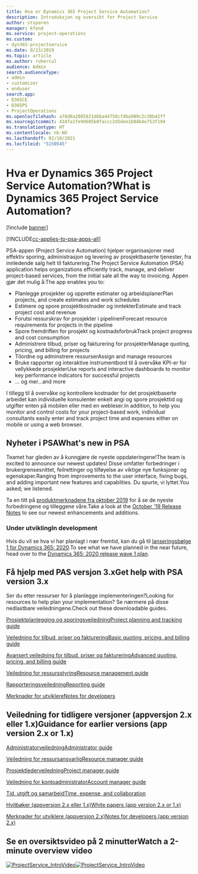 ```yaml
---
title: Hva er Dynamics 365 Project Service Automation?
description: Introduksjon og oversikt for Project Service
author: stsporen
manager: kfend
ms.service: project-operations
ms.custom:
- dyn365-projectservice
ms.date: 9/23/2019
ms.topic: article
ms.author: ruhercul
audience: Admin
search.audienceType:
- admin
- customizer
- enduser
search.app:
- D365CE
- D365PS
- ProjectOperations
ms.openlocfilehash: a78d8a2085821d6ba44750cfdba909c2c38b42ff
ms.sourcegitcommit: 418fa1fe9d605b8faccc2d5dee1b04b4e753f194
ms.translationtype: HT
ms.contentlocale: nb-NO
ms.lasthandoff: 02/10/2021
ms.locfileid: "5150545"
---
```

# <a name="what-is-dynamics-365-project-service-automation"></a><span data-ttu-id="6d41a-103">Hva er Dynamics 365 Project Service Automation?</span><span class="sxs-lookup"><span data-stu-id="6d41a-103">What is Dynamics 365 Project Service Automation?</span></span>

[!include [banner](../includes/psa-now-project-operations.md)]

[!INCLUDE[cc-applies-to-psa-apps-all](../includes/cc-applies-to-psa-apps-all.md)]

<span data-ttu-id="6d41a-104">PSA-appen (Project Service Automation) hjelper organisasjoner med effektiv sporing, administrasjon og levering av prosjektbaserte tjenester, fra innledende salg helt til fakturering.</span><span class="sxs-lookup"><span data-stu-id="6d41a-104">The Project Service Automation (PSA) application helps organizations efficiently track, manage, and deliver project-based services, from the initial sale all the way to invoicing.</span></span> <span data-ttu-id="6d41a-105">Appen gjør det mulig å:</span><span class="sxs-lookup"><span data-stu-id="6d41a-105">The app enables you to:</span></span>

- <span data-ttu-id="6d41a-106">Planlegge prosjekter og opprette estimater og arbeidsplaner</span><span class="sxs-lookup"><span data-stu-id="6d41a-106">Plan projects, and create estimates and work schedules</span></span>
- <span data-ttu-id="6d41a-107">Estimere og spore prosjektkostnader og inntekter</span><span class="sxs-lookup"><span data-stu-id="6d41a-107">Estimate and track project cost and revenue</span></span>
- <span data-ttu-id="6d41a-108">Forutsi ressurskrav for prosjekter i pipelinen</span><span class="sxs-lookup"><span data-stu-id="6d41a-108">Forecast resource requirements for projects in the pipeline</span></span>
- <span data-ttu-id="6d41a-109">Spore fremdriften for prosjekt og kostnadsforbruk</span><span class="sxs-lookup"><span data-stu-id="6d41a-109">Track project progress and cost consumption</span></span>
- <span data-ttu-id="6d41a-110">Administrere tilbud, priser og fakturering for prosjekter</span><span class="sxs-lookup"><span data-stu-id="6d41a-110">Manage quoting, pricing, and billing for projects</span></span>
- <span data-ttu-id="6d41a-111">Tilordne og adminstrere ressurser</span><span class="sxs-lookup"><span data-stu-id="6d41a-111">Assign and manage resources</span></span>
- <span data-ttu-id="6d41a-112">Bruke rapporter og interaktive instrumentbord til å overvåke KPI-er for vellykkede prosjekter</span><span class="sxs-lookup"><span data-stu-id="6d41a-112">Use reports and interactive dashboards to monitor key performance indicators for successful projects</span></span>
- <span data-ttu-id="6d41a-113">... og mer</span><span class="sxs-lookup"><span data-stu-id="6d41a-113">...and more</span></span>

<span data-ttu-id="6d41a-114">I tillegg til å overvåke og kontrollere kostnader for det prosjektbaserte arbeidet kan individuelle konsulenter enkelt angi og spore prosjekttid og utgifter enten på mobilen eller med en webleser.</span><span class="sxs-lookup"><span data-stu-id="6d41a-114">In addition, to help you monitor and control costs for your project-based work, individual consultants easily enter and track project time and expenses either on mobile or using a web browser.</span></span>

## <a name="whats-new-in-psa"></a><span data-ttu-id="6d41a-115">Nyheter i PSA</span><span class="sxs-lookup"><span data-stu-id="6d41a-115">What's new in PSA</span></span>
<span data-ttu-id="6d41a-116">Teamet har gleden av å kunngjøre de nyeste oppdateringene!</span><span class="sxs-lookup"><span data-stu-id="6d41a-116">The team is excited to announce our newest updates!</span></span> <span data-ttu-id="6d41a-117">Disse omfatter forbedringer i brukergrensesnittet, feilrettinger og tilføyelse av viktige nye funksjoner og egenskaper.</span><span class="sxs-lookup"><span data-stu-id="6d41a-117">Ranging from improvements to the user interface, fixing bugs, and adding important new features and capabilties.</span></span> <span data-ttu-id="6d41a-118">Du spurte, vi lyttet.</span><span class="sxs-lookup"><span data-stu-id="6d41a-118">You asked; we listened.</span></span>

<span data-ttu-id="6d41a-119">Ta en titt på [produktmerknadene fra oktober 2019](https://docs.microsoft.com/dynamics365-release-plan/2019wave2/index) for å se de nyeste forbedringene og tilleggene våre.</span><span class="sxs-lookup"><span data-stu-id="6d41a-119">Take a look at the [October '19 Release Notes](https://docs.microsoft.com/dynamics365-release-plan/2019wave2/index) to see our newest enhancements and additions.</span></span>

### <a name="in-development"></a><span data-ttu-id="6d41a-120">Under utvikling</span><span class="sxs-lookup"><span data-stu-id="6d41a-120">In development</span></span>
<span data-ttu-id="6d41a-121">Hvis du vil se hva vi har planlagt i nær fremtid, kan du gå til [lanseringsbølge 1 for Dynamics 365: 2020](https://docs.microsoft.com/dynamics365-release-plan/2020wave1/index).</span><span class="sxs-lookup"><span data-stu-id="6d41a-121">To see what we have planned in the near future, head over to the [Dynamics 365: 2020 release wave 1 plan](https://docs.microsoft.com/dynamics365-release-plan/2020wave1/index).</span></span>

## <a name="get-help-with-psa-version-3x"></a><span data-ttu-id="6d41a-122">Få hjelp med PAS versjon 3.x</span><span class="sxs-lookup"><span data-stu-id="6d41a-122">Get help with PSA version 3.x</span></span>
<span data-ttu-id="6d41a-123">Ser du etter ressurser for å planlegge implementeringen?</span><span class="sxs-lookup"><span data-stu-id="6d41a-123">Looking for resources to help plan your implementation?</span></span> <span data-ttu-id="6d41a-124">Se nærmere på disse nedlastbare veiledningene.</span><span class="sxs-lookup"><span data-stu-id="6d41a-124">Check out these downloadable guides.</span></span>

 [<span data-ttu-id="6d41a-125">Prosjektplanlegging og sporingsveiledning</span><span class="sxs-lookup"><span data-stu-id="6d41a-125">Project planning and tracking guide</span></span>](../psa/implementation-guides/project-planning-tracking.md)

 [<span data-ttu-id="6d41a-126">Veiledning for tilbud, priser og fakturering</span><span class="sxs-lookup"><span data-stu-id="6d41a-126">Basic quoting, pricing, and billing guide</span></span>](../psa/implementation-guides/begin-quoting-pricing-billing.md)

 [<span data-ttu-id="6d41a-127">Avansert veiledning for tilbud, priser og fakturering</span><span class="sxs-lookup"><span data-stu-id="6d41a-127">Advanced quoting, pricing, and billing guide</span></span>](../psa/implementation-guides/adv-quoting-pricing-billing.md)

 [<span data-ttu-id="6d41a-128">Veiledning for ressursstyring</span><span class="sxs-lookup"><span data-stu-id="6d41a-128">Resource management guide</span></span>](../psa/implementation-guides/resource-management-guide.md)

 [<span data-ttu-id="6d41a-129">Rapporteringsveiledning</span><span class="sxs-lookup"><span data-stu-id="6d41a-129">Reporting guide</span></span>](../psa/implementation-guides/reporting-guide.md)

 [<span data-ttu-id="6d41a-130">Merknader for utviklere</span><span class="sxs-lookup"><span data-stu-id="6d41a-130">Notes for developers</span></span>](../psa/developer-guides/overview-dev-notes-v3.x.md)

## <a name="guidance-for-earlier-versions-app-version-2x-or-1x"></a><span data-ttu-id="6d41a-131">Veiledning for tidligere versjoner (appversjon 2.x eller 1.x)</span><span class="sxs-lookup"><span data-stu-id="6d41a-131">Guidance for earlier versions (app version 2.x or 1.x)</span></span>
 [<span data-ttu-id="6d41a-132">Administratorveiledning</span><span class="sxs-lookup"><span data-stu-id="6d41a-132">Administrator guide</span></span>](../psa/admin-guide.md)

 [<span data-ttu-id="6d41a-133">Veiledning for ressursansvarlig</span><span class="sxs-lookup"><span data-stu-id="6d41a-133">Resource manager guide</span></span>](../psa/resource-manager-guide.md)

 [<span data-ttu-id="6d41a-134">Prosjektlederveiledning</span><span class="sxs-lookup"><span data-stu-id="6d41a-134">Project manager guide</span></span>](../psa/project-manager-guide.md)

 [<span data-ttu-id="6d41a-135">Veiledning for kontoadministrator</span><span class="sxs-lookup"><span data-stu-id="6d41a-135">Account manager guide</span></span>](../psa/account-manager-guide.md)

 [<span data-ttu-id="6d41a-136">Tid, utgift og samarbeid</span><span class="sxs-lookup"><span data-stu-id="6d41a-136">Time, expense, and collaboration</span></span>](../psa/time-expense-collaboration-guide.md)

 [<span data-ttu-id="6d41a-137">Hvitbøker (appversjon 2.x eller 1.x)</span><span class="sxs-lookup"><span data-stu-id="6d41a-137">White papers (app version 2.x or 1.x)</span></span>](../psa/white-papers.md)

 [<span data-ttu-id="6d41a-138">Merknader for utviklere (appversjon 2.x)</span><span class="sxs-lookup"><span data-stu-id="6d41a-138">Notes for developers (app version 2.x)</span></span>](../psa/developer-guides/add-custom-qoi-forms-v2.x.md)

 ## <a name="watch-a-2-minute-overview-video"></a><span data-ttu-id="6d41a-139">Se en oversiktsvideo på 2 minutter</span><span class="sxs-lookup"><span data-stu-id="6d41a-139">Watch a 2-minute overview video</span></span>
 <a name="heroArea"></a> <span data-ttu-id="6d41a-140">[![ProjectService_IntroVideo](../psa/media/project-service-intro-video.png "ProjectService_IntroVideo")](https://go.microsoft.com/fwlink/p/?LinkId=799457)</span><span class="sxs-lookup"><span data-stu-id="6d41a-140">[![ProjectService_IntroVideo](../psa/media/project-service-intro-video.png "ProjectService_IntroVideo")](https://go.microsoft.com/fwlink/p/?LinkId=799457)</span></span>


